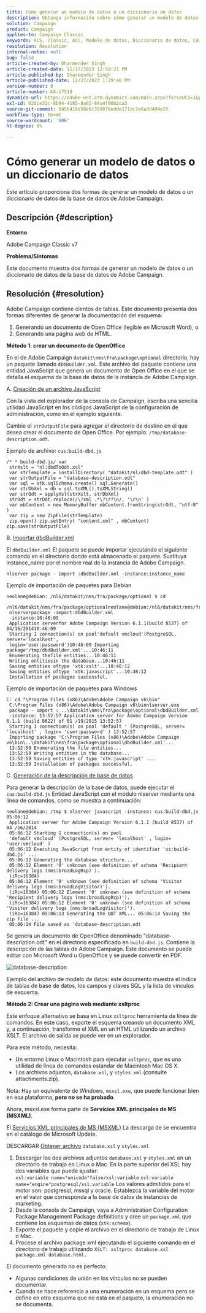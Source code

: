```yaml
---
title: Cómo generar un modelo de datos o un diccionario de datos
description: Obtenga información sobre cómo generar un modelo de datos o un diccionario de datos de la base de datos de Adobe Campaign.
solution: Campaign
product: Campaign
applies-to: Campaign Classic
keywords: KCS, Classic, ACC, Modelo de datos, Diccionario de datos, Cómo
resolution: Resolution
internal-notes: null
bug: false
article-created-by: Dharmender Singh
article-created-date: 11/17/2023 12:59:21 PM
article-published-by: Dharmender Singh
article-published-date: 12/27/2023 1:29:46 PM
version-number: 8
article-number: KA-17519
dynamics-url: https://adobe-ent.crm.dynamics.com/main.aspx?forceUCI=1&pagetype=entityrecord&etn=knowledgearticle&id=9e036b1c-4985-ee11-8179-6045bd0063aa
exl-id: 62dce32c-8b94-4185-8a02-84a4f90b2ca3
source-git-commit: 845b416d58e6c359076edde171dc7e6a3d494e25
workflow-type: tm+mt
source-wordcount: '606'
ht-degree: 0%

---
```


# Cómo generar un modelo de datos o un diccionario de datos


Este artículo proporciona dos formas de generar un modelo de datos o un diccionario de datos de la base de datos de Adobe Campaign.

## Descripción {#description}


<b>Entorno</b>

Adobe Campaign Classic v7

<b>Problema/Síntomas</b>

Este documento muestra dos formas de generar un modelo de datos o un diccionario de datos de la base de datos de Adobe Campaign.


## Resolución {#resolution}


Adobe Campaign contiene cientos de tablas. Este documento presenta dos formas diferentes de generar la documentación del esquema:

1. Generando un documento de Open Office (legible en Microsoft Word), o
2. Generando una página web de HTML.


<b>Método 1: crear un documento de OpenOffice</b>

En el de Adobe Campaign `datakit\nms\fra\package\optional` directorio, hay un paquete llamado `dbbBuilder.xml`. Este archivo del paquete contiene una entidad JavaScript que genera un documento de Open Office en el que se detalla el esquema de la base de datos de la instancia de Adobe Campaign.

A. <u>Creación de un archivo JavaScript</u>

Con la vista del explorador de la consola de Campaign, escriba una sencilla utilidad JavaScript en los códigos JavaScript de la configuración de administración, como en el ejemplo siguiente.

Cambie el `strOutputFile` para agregar el directorio de destino en el que desea crear el documento de Open Office. Por ejemplo: `/tmp/database-description.odt`.

Ejemplo de archivo: `cus:build-dbd.js`


```
/* * build-dbd.js/ var
 strXslt = "nl:dbdToOdt.xsl"
 var strTemplate = installDirectory( "datakit/nl/dbd-template.odt" )
 var strOutputFile = "database-description.odt"
 var sql = xtk.sqlSchema.create() sql.Generate()
 var strDbXml = db = sql.toXML().toXMLString()
 var strOdt = applyXsl(strXslt, strDbXml)
 strOdt = strOdt.replace(/\?xml .*\?\r?\n/, '\r\n' )
 var mbContent = new MemoryBuffer mbContent.fromString(strOdt, "utf-8" )
 var zip = new ZipFile(strTemplate)
 zip.open() zip.setEntry( "content.xml" , mbContent) zip.save(strOutputFile)
```


B. <u>Importar dbdBuilder.xml</u>

El `dbdBuilder.xml` El paquete se puede importar ejecutando el siguiente comando en el directorio donde está almacenado el paquete. Sustituya instance_name por el nombre real de la instancia de Adobe Campaign.

`nlserver package - import :dbdBuilder.xml -instance:instance_name`

Ejemplo de importación de paquetes para Debian


```
neolane@debian: /nl6/datakit/nms/fra/package/optional $ cd
 /nl6/datakit/nms/fra/package/optionalneolane@debian:/nl6/datakit/nms/fra/package/optional$
 nlserverpackage -import:dbdBuilder.xml
 -instance:10:46:09
 Application serverfor Adobe Campaign Version 6.1.1(build 8537) of 04/16/201410:46:09
 Starting 1 connection(s) on pool'default vmcloud'(PostgreSQL, server='localhost',
 login='user:password')10:46:09 Importing package'/tmp/dbdBuilder.xml'...10:46:11
 Enumerating thefile entities...10:46:11
 Writing entitiesin the database...10:46:11
 Saving entities oftype 'xtk:xslt'...10:46:12
 Saving entities oftype 'xtk:javascript'...10:46:12
 Installation of packages successful.
```


Ejemplo de importación de paquetes para Windows


```
C: cd "\Program Files (x86)\Adobe\Adobe Campaign v6\bin"
 C:\Program Files (x86)\Adobe\Adobe Campaign v6\binnlserver.exe
 package - import : ..\datakit\nms\fra\package\optional\dbdBuilder.xml
 -instance: 13:52:57 Application server for Adobe Campaign Version 6.1.1 (build 8622) of 01 /19/2015 13:52:57
 Starting 1 connection(s) on pool 'default ' (PostgreSQL, server= 'localhost' , login= 'user:password' ) 13:52:57
 Importing package 'C:\Program Files (x86)\Adobe\Adobe Campaign v6\bin\..\datakit\nms\fra\package\optional\dbdBuilder.xml'...
 13:52:59 Enumerating the file entities...
 13:52:59 Writing entities in the database...
 13:52:59 Saving entities of type 'xtk:javascript' ...
 13:52:59 Installation of packages successful.
```


C. <u>Generación de la descripción de base de datos</u>

Para generar la descripción de la base de datos, puede ejecutar el `cus:build-dbd.js` Entidad JavaScript con el módulo nlserver mediante una línea de comandos, como se muestra a continuación:


```
neolane@debian: /tmp $ nlserver javascript -instance: cus:build-dbd.js 05:06:12
 Application server for Adobe Campaign Version 6.1.1 (build 8537) of 04 /16/2014
 05:06:12 Starting 1 connection(s) on pool
 'default vmcloud' (PostgreSQL, server= 'localhost' , login= 'user:vmcloud' )
 05:06:12 Executing JavaScript from entity of identifier 'xs:build-dbd.js' ...
 05:06:12 Generating the database structure...
 05:06:12 Element '0' unknown (see definition of schema 'Recipient delivery logs (nms:broadLogRcp)').
 (iRc=16384)
 05:06:12 Element '0' unknown (see definition of schema 'Visitor delivery logs (nms:broadLogVisitor)').
 (iRc=16384) 05:06:12 Element '0' unknown (see definition of schema 'Recipient delivery logs (nms:broadLogRcp)').
 (iRc=16384) 05:06:12 Element '0' unknown (see definition of schema 'Visitor delivery logs (nms:broadLogVisitor)').
 (iRc=16384) 05:06:13 Generating the ODT XML... 05:06:14 Saving the zip file ...
 05:06:14 File saved as 'database-description.odt
```


Se genera un documento de OpenOffice denominado &quot;database-description.odt&quot; en el directorio especificado en `build-dbd.js`. Contiene la descripción de las tablas de Adobe Campaign. Este documento se puede editar con Microsoft Word u OpenOffice y se puede convertir en PDF.

![database-description](https://helpx.adobe.com/content/dam/help/en/campaign/kb/generate-data-model/jcr%3acontent/main-pars/image/database-description.gif "database-description")

Ejemplo del archivo de modelo de datos: este documento muestra el índice de tablas de base de datos, los campos y claves SQL y la lista de vínculos de esquema.

<b>Método 2: Crear una página web mediante xsltproc</b>

Este enfoque alternativo se basa en Linux `xsltproc` herramienta de línea de comandos. En este caso, exporte el esquema creando un documento XML y, a continuación, transforme el XML en un HTML utilizando un archivo XSLT. El archivo de salida se puede ver en un explorador.

Para este método, necesita:

- Un entorno Linux o Macintosh para ejecutar `xsltproc`, que es una utilidad de línea de comandos estándar de Macintosh Mac OS X.
- Los archivos adjuntos, `database.xsl`, y `styles.xml` (consulte attachments.zip).


Nota: Hay un equivalente de Windows, `msxsl.exe`, que puede funcionar bien en esa plataforma, <b>pero no se ha probado</b>.

Ahora, msxsl.exe forma parte de <b>Servicios XML principales de MS (MSXML)</b>.

El [Servicios XML principales de MS (MSXML)](https://www.catalog.update.microsoft.com/Search.aspx?q=Microsoft%20Core%20XML%20Services%20%28MSXML%29%204.0) La descarga de se encuentra en el catálogo de Microsoft Update.

DESCARGAR
[Obtener archivo](https://helpx.adobe.com/content/dam/help/en/campaign/kb/generate-data-model/jcr:content/main-pars/download_123504941/attachments.zip "attachments.zip")
`database.xsl` y `styles.xml`

1. Descargar los dos archivos adjuntos `database.xsl` y `styles.xml` en un directorio de trabajo en Linux o Mac. En la parte superior del XSL hay dos variables que puede ajustar:<br>    `xsl:variable name="unicode"false/xsl:variable`
   `xsl:variable name="engine"postgresql/xsl:variable`
Los valores admitidos para el motor son: postgresql, mssql y oracle. Establezca la variable del motor en el valor que corresponda a la base de datos de instancias de marketing.
2. Desde la consola de Campaign, vaya a Administration Configuration Package Management Package definitions y cree un `package.xml` que contiene los esquemas de datos (`xtk:schema`).
3. Exporte el paquete y copie el archivo en el directorio de trabajo de Linux o Mac.
4. Procese el archivo package.xml ejecutando el siguiente comando en el directorio de trabajo utilizando `XSLT: xsltproc database.xsl package.xml database.html.`


El documento generado no es perfecto:

- Algunas condiciones de unión en los vínculos no se pueden documentar.
- Cuando se hace referencia a una enumeración en un esquema pero se define en otro esquema que no está en el paquete, la enumeración no se documenta.
